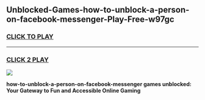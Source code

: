 
## Unblocked-Games-how-to-unblock-a-person-on-facebook-messenger-Play-Free-w97gc
<h3>
<a href="https://premium76.site?title=how-to-unblock-a-person-on-facebook-messenger&ref=18A1">CLICK TO PLAY</a></h3>
<hr>

<h3>
<a href="https://premium76.site?title=how-to-unblock-a-person-on-facebook-messenger&ref=18A1">CLICK 2 PLAY</a>
  
</h3>

<a href="https://premium76.site?title=how-to-unblock-a-person-on-facebook-messenger&ref=18A1"><img src="https://clearcache.store/games.png"></a>


**how-to-unblock-a-person-on-facebook-messenger games unblocked: Your Gateway to Fun and Accessible Online Gaming**
